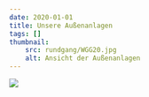 ```yaml
---
date: 2020-01-01
title: Unsere Außenanlagen
tags: []
thumbnail: 
    src: rundgang/WGG20.jpg
    alt: Ansicht der Außenanlagen
---
```


<img src="/images/rundgang/WGG20.jpg">

